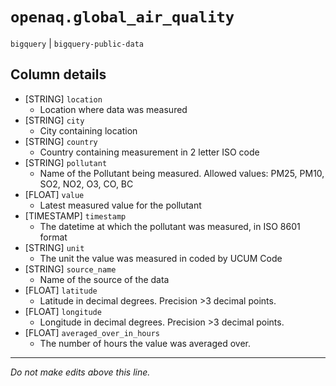 # `openaq.global_air_quality`
`bigquery` | `bigquery-public-data`

## Column details
* [STRING]    `location`
  - Location where data was measured
* [STRING]    `city`
  - City containing location
* [STRING]    `country`
  - Country containing measurement in 2 letter ISO code
* [STRING]    `pollutant`
  - Name of the Pollutant being measured. Allowed values: PM25, PM10, SO2, NO2, O3, CO, BC
* [FLOAT]     `value`
  - Latest measured value for the pollutant
* [TIMESTAMP] `timestamp`
  - The datetime at which the pollutant was measured, in ISO 8601 format
* [STRING]    `unit`
  - The unit the value was measured in coded by UCUM Code
* [STRING]    `source_name`
  - Name of the source of the data
* [FLOAT]     `latitude`
  - Latitude in decimal degrees. Precision >3 decimal points.
* [FLOAT]     `longitude`
  - Longitude in decimal degrees. Precision >3 decimal points.
* [FLOAT]     `averaged_over_in_hours`
  - The number of hours the value was averaged over.

-------------------------------------------------------------------------------
*Do not make edits above this line.*
